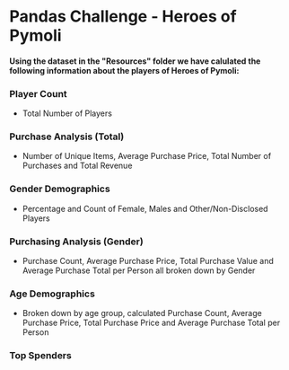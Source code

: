 # Pandas Challenge - Heroes of Pymoli
#### Using the dataset in the "Resources" folder we have calulated the following information about the players of Heroes of Pymoli:

### Player Count
* Total Number of Players

### Purchase Analysis (Total)
* Number of Unique Items, Average Purchase Price, Total Number of Purchases and Total Revenue
### Gender Demographics
* Percentage and Count of Female, Males and Other/Non-Disclosed Players
### Purchasing Analysis (Gender)
* Purchase Count, Average Purchase Price, Total Purchase Value and Average Purchase Total per Person all broken down by Gender
### Age Demographics
* Broken down by age group, calculated Purchase Count, Average Purchase Price, Total Purchase Price and Average Purchase Total per Person
### Top Spenders 
